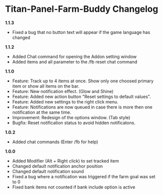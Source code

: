 # Titan-Panel-Farm-Buddy Changelog

**1.1.3**  
* Fixed a bug that no button text will appear if the game language has changed

**1.1.2**  
* Added Chat command for opening the Addon setting window
* Added items and all parameter to the /fb reset chat command

**1.1.0**
* Feature: Track up to 4 items at once. Show only one choosed primary item or show all items on the bar.
* Feature: New notification effect. (Glow and Shine)
* Feature: Added new action button "Reset settings to default values".
* Feature: Added new settings to the right click menu.
* Feature: Notifications are now queued in case there is more then one notification at the same time.
* Improvement: Redesign of the options window. (Tab style)
* Bugfix: Reset notification status to avoid hidden notificatons.

**1.0.2**
* Added chat commands (Enter /fb for help)

**1.0.0**
* Added Modifier (Alt + Right click) to set tracked item
* Changed default notification anchor position
* Changed default notification sound
* Fixed a bug where a notification was triggered if the farm goal was set to 0
* Fixed bank items not counted if bank include option is active
